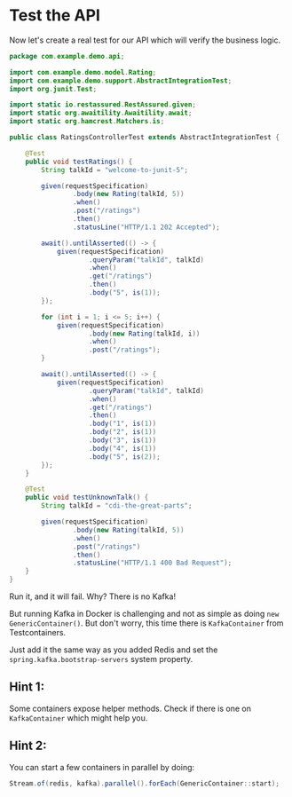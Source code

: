 # Test the API

Now let's create a real test for our API which will verify the business logic.

```java
package com.example.demo.api;

import com.example.demo.model.Rating;
import com.example.demo.support.AbstractIntegrationTest;
import org.junit.Test;

import static io.restassured.RestAssured.given;
import static org.awaitility.Awaitility.await;
import static org.hamcrest.Matchers.is;

public class RatingsControllerTest extends AbstractIntegrationTest {

    @Test
    public void testRatings() {
        String talkId = "welcome-to-junit-5";

        given(requestSpecification)
                .body(new Rating(talkId, 5))
                .when()
                .post("/ratings")
                .then()
                .statusLine("HTTP/1.1 202 Accepted");

        await().untilAsserted(() -> {
            given(requestSpecification)
                    .queryParam("talkId", talkId)
                    .when()
                    .get("/ratings")
                    .then()
                    .body("5", is(1));
        });

        for (int i = 1; i <= 5; i++) {
            given(requestSpecification)
                    .body(new Rating(talkId, i))
                    .when()
                    .post("/ratings");
        }

        await().untilAsserted(() -> {
            given(requestSpecification)
                    .queryParam("talkId", talkId)
                    .when()
                    .get("/ratings")
                    .then()
                    .body("1", is(1))
                    .body("2", is(1))
                    .body("3", is(1))
                    .body("4", is(1))
                    .body("5", is(2));
        });
    }

    @Test
    public void testUnknownTalk() {
        String talkId = "cdi-the-great-parts";

        given(requestSpecification)
                .body(new Rating(talkId, 5))
                .when()
                .post("/ratings")
                .then()
                .statusLine("HTTP/1.1 400 Bad Request");
    }
}
```

Run it, and it will fail. Why? There is no Kafka!

But running Kafka in Docker is challenging and not as simple as doing `new GenericContainer()`. But don't worry, this time there is `KafkaContainer` from Testcontainers.

Just add it the same way as you added Redis and set the `spring.kafka.bootstrap-servers` system property.

## Hint 1:
Some containers expose helper methods. Check if there is one on `KafkaContainer` which might help you.

## Hint 2:
You can start a few containers in parallel by doing:
```java
Stream.of(redis, kafka).parallel().forEach(GenericContainer::start);
```
